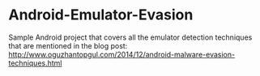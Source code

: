 Android-Emulator-Evasion
========================

Sample Android project that covers all the emulator detection techniques that are mentioned in the blog post:
http://www.oguzhantopgul.com/2014/12/android-malware-evasion-techniques.html

